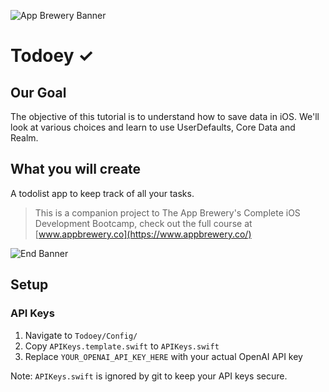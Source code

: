 ![App Brewery Banner](https://github.com/londonappbrewery/Images/blob/master/AppBreweryBanner.png)


# Todoey ✓

## Our Goal

The objective of this tutorial is to understand how to save data in iOS. We'll look at various choices and learn to use UserDefaults, Core Data and Realm.


## What you will create

A todolist app to keep track of all your tasks.


>This is a companion project to The App Brewery's Complete iOS Development Bootcamp, check out the full course at [www.appbrewery.co](https://www.appbrewery.co/)

![End Banner](https://github.com/londonappbrewery/Images/blob/master/readme-end-banner.png)


## Setup

### API Keys
1. Navigate to `Todoey/Config/`
2. Copy `APIKeys.template.swift` to `APIKeys.swift`
3. Replace `YOUR_OPENAI_API_KEY_HERE` with your actual OpenAI API key

Note: `APIKeys.swift` is ignored by git to keep your API keys secure.


